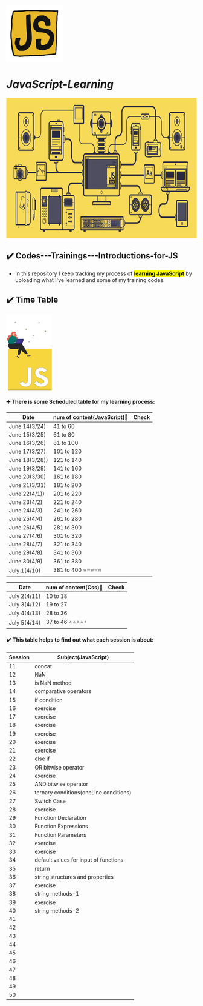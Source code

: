 <img src="assets/giphy.gif" style="width: 150px; height: 150px;">

# ***JavaScript-Learning***

<img src="assets/js.gif" style="width: 1600px; height: 370px;">

## ✔️ Codes---Trainings---Introductions-for-JS

-   In this repository I keep tracking my process of <mark>**learning JavaScript**</mark> by uploading what I've learned and some of my training codes.

## ✔️ Time Table
<img src="assets/js-animation.gif" style="width: 120px; height: 200px;">

#### ➕ There is some Scheduled table for my learning process:

<table>
  <thead>
    <tr>
      <th>Date</th>
      <th>num of content(JavaScript)📘</th>
      <th>Check</th>
    </tr>
  </thead>
  <tbody>
    <tr>
      <td>June 14(3/24)</td>
      <td>41 to 60</td>
      <td></td>
    </tr>
    <tr>
      <td>June 15(3/25)</td>
      <td>61 to 80</td>
      <td></td>
    </tr>
    <tr>
      <td>June 16(3/26)</td>
      <td>81 to 100</td>
    </tr>
    <tr>
      <td>June 17(3/27)</td>
      <td>101 to 120</td>
    </tr>
    <tr>
      <td>June 18(3/28))</td>
      <td>121 to 140</td>
    </tr>
    <tr>
      <td>June 19(3/29)</td>
      <td>141 to 160</td>
    </tr>
    <tr>
      <td>June 20(3/30)</td>
      <td>161 to 180</td>
    </tr>
    <tr>
      <td>June 21(3/31)</td>
      <td>181 to 200</td>
    </tr>
    <tr>
      <td>June 22(4/1))</td>
      <td>201 to 220</td>
    </tr>
    <tr>
      <td>June 23(4/2)</td>
      <td>221 to 240</td>
    </tr>
    <tr>
      <td>June 24(4/3)</td>
      <td>241 to 260</td>
    </tr>
    <tr>
      <td>June 25(4/4)</td>
      <td>261 to 280</td>
    </tr>
    <tr>
      <td>June 26(4/5)</td>
      <td>281 to 300</td>
    </tr>
    <tr>
      <td>June 27(4/6)</td>
      <td>301 to 320</td>
    </tr>
    <tr>
      <td>June 28(4/7)</td>
      <td>321 to 340</td>
    </tr>
    <tr>
      <td>June 29(4/8)</td>
      <td>341 to 360</td>
    </tr>
    <tr>
      <td>June 30(4/9)</td>
      <td>361 to 380</td>
    </tr>
    <tr>
      <td>July 1(4/10)</td>
      <td>381 to 400 ⭐⭐⭐⭐⭐</td>
    </tr>
  </tbody>
</table>


<table>
  <thead>
    <tr>
      <th>Date</th>
      <th>num of content(Css)📘</th>
      <th>Check</th>
    </tr>
  </thead>
  <tbody>
    <tr>
      <td>July 2(4/11)</td>
      <td>10 to 18</td>
      <td></td>
    </tr>
    <tr>
      <td>July 3(4/12)</td>
      <td>19 to 27</td>
    </tr>
    <tr>
      <td>July 4(4/13)</td>
      <td>28 to 36</td>
    </tr>
    <tr>
      <td>July 5(4/14)</td>
      <td>37 to 46 ⭐⭐⭐⭐⭐</td>
    </tr>
    <tr>
  </tbody>
</table>

#### ✔️ This table helps to find out what each session is about:
<table>
  <thead>
    <tr>
      <th>Session</th>
      <th>Subject(JavaScript)</th>  
    </tr>
  </thead>
  <tbody>
    <tr>
      <td>11</td>
      <td>concat</td>
    </tr>
    <tr>
      <td>12</td>
      <td>NaN</td>
    </tr>
    <tr>
      <td>13</td>
      <td>is NaN method</td>
    </tr>
    <tr>
      <td>14</td>
      <td>comparative operators</td>
    </tr>
    <tr>
      <td>15</td>
      <td>if condition</td>
    </tr>
    <tr>
      <td>16</td>
      <td>exercise</td>
    </tr>
    <tr>
      <td>17</td>
      <td>exercise</td>
    </tr>
    <tr>
      <td>18</td>
      <td>exercise</td>
    </tr>
    <tr>
      <td>19</td>
      <td>exercise</td>
    </tr>
    <tr>
      <td>20</td>
      <td>exercise</td>
    </tr>
    <tr>
      <td>21</td>
      <td>exercise</td>
    </tr>
    <tr>
      <td>22</td>
      <td>else if</td>
    </tr>
    <tr>
      <td>23</td>
      <td>OR bitwise operator</td>
    </tr>
    <tr>
      <td>24</td>
      <td>exercise</td>
    </tr>
    <tr>
      <td>25</td>
      <td>AND bitwise operator</td>
    </tr>
    <tr>
      <td>26</td>
      <td>ternary conditions(oneLine conditions)</td>
    </tr>
    <tr>
      <td>27</td>
      <td>Switch Case</td>
    </tr>
    <tr>
      <td>28</td>
      <td>exercise</td>
    </tr>
    <tr>
      <td>29</td>
      <td>Function Declaration</td>
    </tr>
    <tr>
      <td>30</td>
      <td>Function Expressions</td>
    </tr>
    <tr>
      <td>31</td>
      <td>Function Parameters</td>
    </tr>
    <tr>
      <td>32</td>
      <td>exercise</td>
    </tr>
    <tr>
      <td>33</td>
      <td>exercise</td>
    </tr>
    <tr>
      <td>34</td>
      <td>default values for input of functions</td>
    </tr>
    <tr>
      <td>35</td>
      <td>return</td>
    </tr>
    <tr>
      <td>36</td>
      <td>string structures and properties</td>
    </tr>
    <tr>
      <td>37</td>
      <td>exercise</td>
    </tr>
    <tr>
      <td>38</td>
      <td>string methods-1</td>
    </tr>
    <tr>
      <td>39</td>
      <td>exercise</td>
    </tr>
    <tr>
      <td>40</td>
      <td>string methods-2</td>
    </tr>
    <tr>
      <td>41</td>
      <td></td>
    </tr>
    <tr>
      <td>42</td>
      <td></td>
    </tr>
    <tr>
      <td>43</td>
      <td></td>
    </tr>
    <tr>
      <td>44</td>
      <td></td>
    </tr>
    <tr>
      <td>45</td>
      <td></td>
    </tr>
    <tr>
      <td>46</td>
      <td></td>
    </tr>
    <tr>
      <td>47</td>
      <td></td>
    </tr>
    <tr>
      <td>48</td>
      <td></td>
    </tr>
    <tr>
      <td>49</td>
      <td></td>
    </tr>
    <tr>
      <td>50</td>
      <td></td>
    </tr>
  </tbody>
</table>
